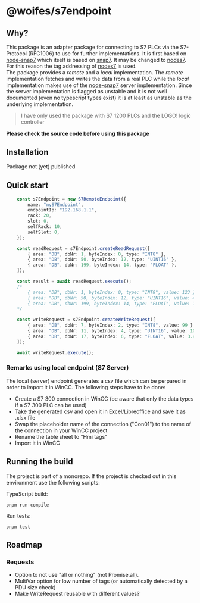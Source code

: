 # @woifes/s7endpoint

## Why?
This package is an adapter package for connecting to S7 PLCs via the S7-Protocol (RFC1006) to use for further implementations. It is first based on [node-snap7](node-snap7) which itself is based on [snap7](snap7). It may be changed to [nodes7](nodes7). For this reason the tag addressing of [nodes7](nodes7) is used.<br>
The package provides a *remote* and a *local* implementation. The *remote* implementation fetches and writes the data from a real PLC while the *local* implementation makes use of the [node-snap7](node-snap7) server implementation. Since the server implementation is flagged as unstable and it is not well documented (even no typescript types exist) it is at least as unstable as the underlying implementation.

> I have only used the package with S7 1200 PLCs and the LOGO! logic controller

**Please check the source code before using this package**

## Installation
Package not (yet) published

## Quick start
```typescript
    const s7Endpoint = new S7RemoteEndpoint({
        name: "myS7Endpoint",
        endpointIp: "192.168.1.1",
        rack: 20,
        slot: 0,
        selfRack: 10,
        selfSlot: 0,
    });

    const readRequest = s7Endpoint.createReadRequest([
        { area: "DB", dbNr: 1, byteIndex: 0, type: "INT8" },
        { area: "DB", dbNr: 50, byteIndex: 12, type: "UINT16" },
        { area: "DB", dbNr: 199, byteIndex: 14, type: "FLOAT" },
    ]);

    const result = await readRequest.execute();
    /*
        { area: "DB", dbNr: 1, byteIndex: 0, type: "INT8", value: 123 }
        { area: "DB", dbNr: 50, byteIndex: 12, type: "UINT16", value: 456 }
        { area: "DB", dbNr: 199, byteIndex: 14, type: "FLOAT", value: 1.24 }
    */

    const writeRequest = s7Endpoint.createWriteRequest([
        { area: "DB", dbNr: 7, byteIndex: 2, type: "INT8", value: 99 },
        { area: "DB", dbNr: 11, byteIndex: 4, type: "UINT16", value: 109 },
        { area: "DB", dbNr: 17, byteIndex: 6, type: "FLOAT", value: 3.45 },
    ]);

    await writeRequest.execute();
```
### Remarks using local endpoint (S7 Server)
The local (server) endpoint generates a csv file which can be perpared in order to import it in WinCC. The following steps have to be done:

* Create a S7 300 connection in WinCC (be aware that only the data types if a S7 300 PLC can be used)
* Take the generated csv and open it in Excel/Libreoffice and save it as .xlsx file
* Swap the placeholder name of the connection ("Con01") to the name of the connection in your WinCC project
* Rename the table sheet to "Hmi tags"
* Import it in WinCC

## Running the build

The project is part of a monorepo. If the project is checked out in this environment use the following scripts:

TypeScript build:

```shell
pnpm run compile
```

Run tests:

```shell
pnpm test
```

## Roadmap
### Requests
* Option to not use "all or nothing" (not Promise.all).
* MultiVar option for low number of tags (or automatically detected by a PDU size check)
* Make WriteRequest reusable with different values?

[snap7]: https://snap7.sourceforge.net/
[node-snap7]: https://www.npmjs.com/package/node-snap7
[nodes7]: https://www.npmjs.com/package/nodes7